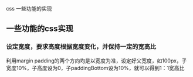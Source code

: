 css 一些功能的实现

## 一些功能的css实现

### 设定宽度，要求高度根据宽度变化，并保持一定的宽高比

利用margin padding的两个方向均是以宽度为准，设定好父宽度，如100px，子宽度10%，子高度设为0，子paddingBottom设为10%，就可以得到1：1宽高比

